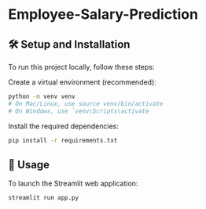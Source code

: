 # Employee-Salary-Prediction
## 🛠️ Setup and Installation
To run this project locally, follow these steps:

Create a virtual environment (recommended):
```bash
python -m venv venv
# On Mac/Linux, use source venv/bin/activate
# On Windows, use `venv\Scripts\activate
```
Install the required dependencies:
```bash
pip install -r requirements.txt
```
## 🏃 Usage
To launch the Streamlit web application:
```bash
streamlit run app.py
```
